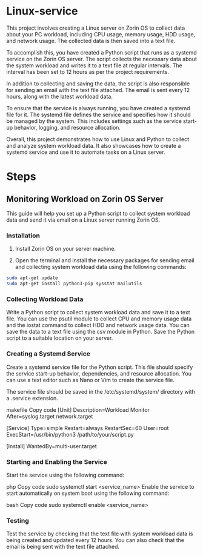 # Linux-service

This project involves creating a Linux server on Zorin OS to collect data about your PC workload, including CPU usage, memory usage, HDD usage, and network usage. The collected data is then saved into a text file.

To accomplish this, you have created a Python script that runs as a systemd service on the Zorin OS server. The script collects the necessary data about the system workload and writes it to a text file at regular intervals. The interval has been set to 12 hours as per the project requirements.

In addition to collecting and saving the data, the script is also responsible for sending an email with the text file attached. The email is sent every 12 hours, along with the latest workload data.

To ensure that the service is always running, you have created a systemd file for it. The systemd file defines the service and specifies how it should be managed by the system. This includes settings such as the service start-up behavior, logging, and resource allocation.

Overall, this project demonstrates how to use Linux and Python to collect and analyze system workload data. It also showcases how to create a systemd service and use it to automate tasks on a Linux server.

# Steps
## Monitoring Workload on Zorin OS Server

This guide will help you set up a Python script to collect system workload data and send it via email on a Linux server running Zorin OS.

### Installation

1. Install Zorin OS on your server machine.

2. Open the terminal and install the necessary packages for sending email and collecting system workload data using the following commands:

```Bash
sudo apt-get update
sudo apt-get install python3-pip sysstat mailutils

```

### Collecting Workload Data
Write a Python script to collect system workload data and save it to a text file. You can use the psutil module to collect CPU and memory usage data and the iostat command to collect HDD and network usage data. You can save the data to a text file using the csv module in Python.
Save the Python script to a suitable location on your server.

### Creating a Systemd Service
Create a systemd service file for the Python script. This file should specify the service start-up behavior, dependencies, and resource allocation. You can use a text editor such as Nano or Vim to create the service file.

The service file should be saved in the /etc/systemd/system/ directory with a .service extension.

makefile
Copy code
[Unit]
Description=Workload Monitor
After=syslog.target network.target

[Service]
Type=simple
Restart=always
RestartSec=60
User=root
ExecStart=/usr/bin/python3 /path/to/your/script.py

[Install]
WantedBy=multi-user.target

### Starting and Enabling the Service
Start the service using the following command:

php
Copy code
sudo systemctl start <service_name>
Enable the service to start automatically on system boot using the following command:

bash
Copy code
sudo systemctl enable <service_name>

### Testing
Test the service by checking that the text file with system workload data is being created and updated every 12 hours.
You can also check that the email is being sent with the text file attached.
